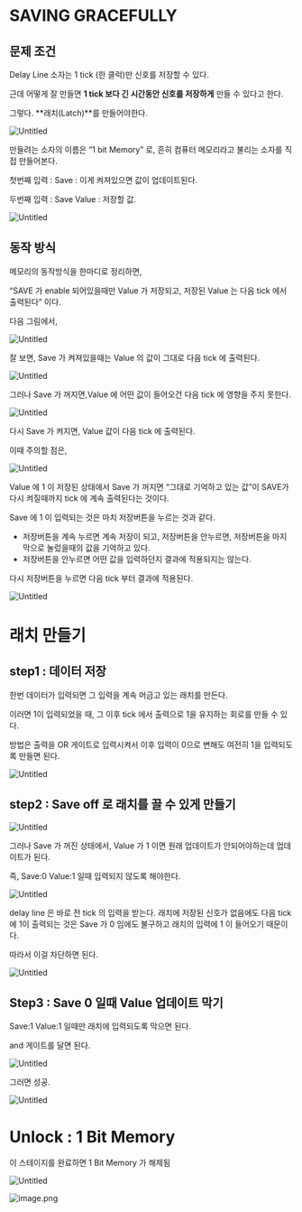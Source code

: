 # SAVING GRACEFULLY

## 문제 조건

Delay Line 소자는 1 tick (한 클럭)만 신호를 저장할 수 있다.

근데 어떻게 잘 만들면 **1 tick 보다 긴 시간동안 신호를 저장하게** 만들 수 있다고 한다.

그렇다. **래치(Latch)**를 만들어야한다.

![Untitled](SAVING%20GRACEFULLY%201bc80ae0869c8102b7ecc67e30997095/Untitled.png)

만들려는 소자의 이름은 “1 bit Memory” 로, 흔히 컴퓨터 메모리라고 불리는 소자를 직접 만들어본다.

첫번째 입력 : Save : 이게 켜져있으면 값이 업데이트된다.

두번째 입력 : Save Value : 저장할 값.

![Untitled](SAVING%20GRACEFULLY%201bc80ae0869c8102b7ecc67e30997095/Untitled%201.png)

## 동작 방식

메모리의 동작방식을 한마디로 정리하면,

“SAVE 가 enable 되어있을때만 Value 가 저장되고, 저장된 Value 는 다음 tick 에서 출력된다” 이다.

다음 그림에서,

![Untitled](SAVING%20GRACEFULLY%201bc80ae0869c8102b7ecc67e30997095/Untitled%202.png)

잘 보면, Save 가 켜져있을때는 Value 의 값이 그대로 다음 tick 에 출력된다.

![Untitled](SAVING%20GRACEFULLY%201bc80ae0869c8102b7ecc67e30997095/Untitled%203.png)

그러나 Save 가 꺼지면,Value 에 어떤 값이 들어오건 다음 tick 에 영향을 주지 못한다.

![Untitled](SAVING%20GRACEFULLY%201bc80ae0869c8102b7ecc67e30997095/Untitled%204.png)

다시 Save 가 켜지면, Value 값이 다음 tick 에 출력된다.

이때 주의할 점은,

![Untitled](SAVING%20GRACEFULLY%201bc80ae0869c8102b7ecc67e30997095/Untitled%205.png)

Value 에 1 이 저장된 상태에서 Save 가 꺼지면 “그대로 기억하고 있는 값”이 SAVE가 다시 켜질때까지 tick 에 계속 출력된다는 것이다. 

Save 에 1 이 입력되는 것은 마치 저장버튼을 누르는 것과 같다.

- 저장버튼을 계속 누르면 계속 저장이 되고, 저장버튼을 안누르면, 저장버튼을 마지막으로 눌렀을때의 값을 기억하고 있다.
- 저장버튼을 안누르면 어떤 값을 입력하던지 결과에 적용되지는 않는다.

다시 저장버튼을 누르면 다음 tick 부터 결과에 적용된다.

![Untitled](SAVING%20GRACEFULLY%201bc80ae0869c8102b7ecc67e30997095/Untitled%206.png)

# 래치 만들기

## step1 : 데이터 저장

한번 데이터가 입력되면 그 입력을 계속 머금고 있는 래치를 만든다.

이러면 1이 입력되었을 때, 그 이후 tick 에서 출력으로 1을 유지하는 회로를 만들 수 있다.

방법은 출력을 OR 게이트로 입력시켜서 이후 입력이 0으로 변해도 여전히 1을 입력되도록 만들면 된다.

![Untitled](SAVING%20GRACEFULLY%201bc80ae0869c8102b7ecc67e30997095/Untitled%207.png)

## step2 : Save off 로 래치를 끌 수 있게 만들기

![Untitled](SAVING%20GRACEFULLY%201bc80ae0869c8102b7ecc67e30997095/Untitled%208.png)

그러나 Save 가 꺼진 상태에서, Value 가 1 이면 원래 업데이트가 안되어야하는데 업데이트가 된다.

즉, Save:0 Value:1 일때 입력되지 않도록 해야한다.

![Untitled](SAVING%20GRACEFULLY%201bc80ae0869c8102b7ecc67e30997095/Untitled%209.png)

delay line 은 바로 전 tick 의 입력을 받는다. 래치에 저장된 신호가 없음에도 다음 tick 에 1이 출력되는 것은 Save 가 0 임에도 불구하고 래치의 입력에 1 이 들어오기 때문이다.

따라서 이걸 차단하면 된다.

![Untitled](SAVING%20GRACEFULLY%201bc80ae0869c8102b7ecc67e30997095/Untitled%2010.png)

## Step3 : Save 0 일때 Value 업데이트 막기

Save:1 Value:1 일때만 래치에 입력되도록 막으면 된다.

and 게이트를 달면 된다.

![Untitled](SAVING%20GRACEFULLY%201bc80ae0869c8102b7ecc67e30997095/Untitled%2011.png)

그러면 성공.

![Untitled](SAVING%20GRACEFULLY%201bc80ae0869c8102b7ecc67e30997095/Untitled%2012.png)

# Unlock : 1 Bit Memory

이 스테이지를 완료하면 1 Bit Memory 가 해제됨

![Untitled](SAVING%20GRACEFULLY%201bc80ae0869c8102b7ecc67e30997095/Untitled%2013.png)

![image.png](SAVING%20GRACEFULLY%201bc80ae0869c8102b7ecc67e30997095/image.png)
